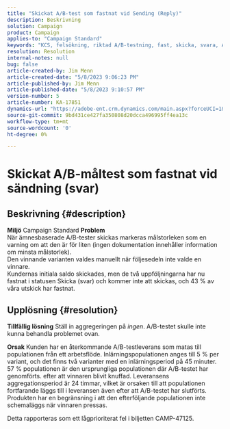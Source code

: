 ```yaml
---
title: "Skickat A/B-test som fastnat vid Sending (Reply)"
description: Beskrivning
solution: Campaign
product: Campaign
applies-to: "Campaign Standard"
keywords: "KCS, felsökning, riktad A/B-testning, fast, skicka, svara, Adobe Campaign Standard, ACS"
resolution: Resolution
internal-notes: null
bug: false
article-created-by: Jim Menn
article-created-date: "5/8/2023 9:06:23 PM"
article-published-by: Jim Menn
article-published-date: "5/8/2023 9:10:57 PM"
version-number: 5
article-number: KA-17851
dynamics-url: "https://adobe-ent.crm.dynamics.com/main.aspx?forceUCI=1&pagetype=entityrecord&etn=knowledgearticle&id=3d75442a-e4ed-ed11-8849-6045bd006c82"
source-git-commit: 9bd431ce427fa350808d20dcca496995ff4ea13c
workflow-type: tm+mt
source-wordcount: '0'
ht-degree: 0%

---
```


# Skickat A/B-måltest som fastnat vid sändning (svar)

## Beskrivning {#description}


<b>Miljö</b>
Campaign Standard
<b>Problem</b>
<br>När ämnesbaserade A/B-tester skickas markeras målstorleken som en varning om att den är för liten (ingen dokumentation innehåller information om minsta målstorlek).
<br>Den vinnande varianten valdes manuellt när följesedeln inte valde en vinnare.
<br>Kundernas initiala saldo skickades, men de två uppföljningarna har nu fastnat i statusen Skicka (svar) och kommer inte att skickas, och 43 % av våra utskick har fastnat.

## Upplösning {#resolution}


<b>Tillfällig lösning</b>
Ställ in aggregeringen på *ingen*.
A/B-testet skulle inte kunna behandla problemet ovan.

<b>Orsak</b>
Kunden har en återkommande A/B-testleverans som matas till populationen från ett arbetsflöde.
Inlärningspopulationen anges till 5 % per variant, och det finns två varianter med en inlärningsperiod på 45 minuter.
57 % populationen är den ursprungliga populationen där A/B-testet har genomförts. efter att vinnaren blivit knuffad.
Leveransens aggregationsperiod är 24 timmar, vilket är orsaken till att populationen fortfarande läggs till i leveransen även efter att A/B-testet har slutförts.
Produkten har en begränsning i att den efterföljande populationen inte schemaläggs när vinnaren pressas.

Detta rapporteras som ett lågprioriterat fel i biljetten CAMP-47125.
